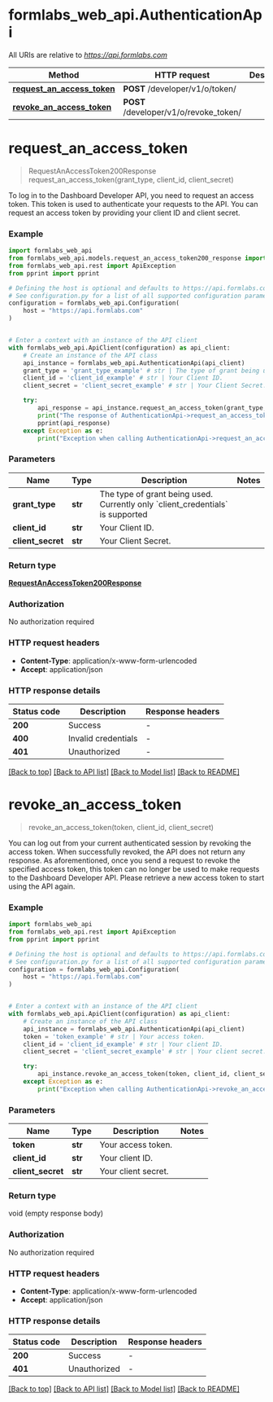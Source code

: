 # formlabs_web_api.AuthenticationApi

All URIs are relative to *https://api.formlabs.com*

Method | HTTP request | Description
------------- | ------------- | -------------
[**request_an_access_token**](AuthenticationApi.md#request_an_access_token) | **POST** /developer/v1/o/token/ | 
[**revoke_an_access_token**](AuthenticationApi.md#revoke_an_access_token) | **POST** /developer/v1/o/revoke_token/ | 


# **request_an_access_token**
> RequestAnAccessToken200Response request_an_access_token(grant_type, client_id, client_secret)



 To log in to the Dashboard Developer API, you need to request an access token. This token is used to authenticate your requests to the API. You can request an access token by providing your client ID and client secret.             

### Example


```python
import formlabs_web_api
from formlabs_web_api.models.request_an_access_token200_response import RequestAnAccessToken200Response
from formlabs_web_api.rest import ApiException
from pprint import pprint

# Defining the host is optional and defaults to https://api.formlabs.com
# See configuration.py for a list of all supported configuration parameters.
configuration = formlabs_web_api.Configuration(
    host = "https://api.formlabs.com"
)


# Enter a context with an instance of the API client
with formlabs_web_api.ApiClient(configuration) as api_client:
    # Create an instance of the API class
    api_instance = formlabs_web_api.AuthenticationApi(api_client)
    grant_type = 'grant_type_example' # str | The type of grant being used. Currently only `client_credentials` is supported
    client_id = 'client_id_example' # str | Your Client ID.
    client_secret = 'client_secret_example' # str | Your Client Secret.

    try:
        api_response = api_instance.request_an_access_token(grant_type, client_id, client_secret)
        print("The response of AuthenticationApi->request_an_access_token:\n")
        pprint(api_response)
    except Exception as e:
        print("Exception when calling AuthenticationApi->request_an_access_token: %s\n" % e)
```



### Parameters


Name | Type | Description  | Notes
------------- | ------------- | ------------- | -------------
 **grant_type** | **str**| The type of grant being used. Currently only &#x60;client_credentials&#x60; is supported | 
 **client_id** | **str**| Your Client ID. | 
 **client_secret** | **str**| Your Client Secret. | 

### Return type

[**RequestAnAccessToken200Response**](RequestAnAccessToken200Response.md)

### Authorization

No authorization required

### HTTP request headers

 - **Content-Type**: application/x-www-form-urlencoded
 - **Accept**: application/json

### HTTP response details

| Status code | Description | Response headers |
|-------------|-------------|------------------|
**200** | Success |  -  |
**400** | Invalid credentials |  -  |
**401** | Unauthorized |  -  |

[[Back to top]](#) [[Back to API list]](../README.md#documentation-for-api-endpoints) [[Back to Model list]](../README.md#documentation-for-models) [[Back to README]](../README.md)

# **revoke_an_access_token**
> revoke_an_access_token(token, client_id, client_secret)



 You can log out from your current authenticated session by revoking the access token. When successfully revoked, the API does not return any response. As aforementioned, once you send a request to revoke the specified access token, this token can no longer be used to make requests to the Dashboard Developer API. Please retrieve a new access token to start using the API again.             

### Example


```python
import formlabs_web_api
from formlabs_web_api.rest import ApiException
from pprint import pprint

# Defining the host is optional and defaults to https://api.formlabs.com
# See configuration.py for a list of all supported configuration parameters.
configuration = formlabs_web_api.Configuration(
    host = "https://api.formlabs.com"
)


# Enter a context with an instance of the API client
with formlabs_web_api.ApiClient(configuration) as api_client:
    # Create an instance of the API class
    api_instance = formlabs_web_api.AuthenticationApi(api_client)
    token = 'token_example' # str | Your access token.
    client_id = 'client_id_example' # str | Your client ID.
    client_secret = 'client_secret_example' # str | Your client secret.

    try:
        api_instance.revoke_an_access_token(token, client_id, client_secret)
    except Exception as e:
        print("Exception when calling AuthenticationApi->revoke_an_access_token: %s\n" % e)
```



### Parameters


Name | Type | Description  | Notes
------------- | ------------- | ------------- | -------------
 **token** | **str**| Your access token. | 
 **client_id** | **str**| Your client ID. | 
 **client_secret** | **str**| Your client secret. | 

### Return type

void (empty response body)

### Authorization

No authorization required

### HTTP request headers

 - **Content-Type**: application/x-www-form-urlencoded
 - **Accept**: application/json

### HTTP response details

| Status code | Description | Response headers |
|-------------|-------------|------------------|
**200** | Success |  -  |
**401** | Unauthorized |  -  |

[[Back to top]](#) [[Back to API list]](../README.md#documentation-for-api-endpoints) [[Back to Model list]](../README.md#documentation-for-models) [[Back to README]](../README.md)

